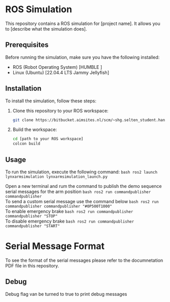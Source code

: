 # ROS Simulation

This repository contains a ROS simulation for [project name]. It allows you to [describe what the simulation does].

## Prerequisites

Before running the simulation, make sure you have the following installed:

- ROS (Robot Operating System) [HUMBLE ]
- Linux (Ubuntu) [22.04.4 LTS Jammy Jellyfish]

## Installation

To install the simulation, follow these steps:

1. Clone this repository to your ROS workspace:
    ```bash
    git clone https://bitbucket.aimsites.nl/scm/~shg.selten_student.han.nl/lynxmotionarm_simulation.git
    ```

2. Build the workspace:
    ```bash
    cd [path to your ROS workspace]
    colcon build
    ```

## Usage

To run the simulation, execute the following command:
    ```bash
    ros2 launch lynxarmsimulation lynxarmsimulation_launch.py 
    ```

Open a new terminal and rum the command to publish the demo sequence serial messages for the arm position
    ```bash
    ros2 run commandpublisher commandpublisher
    ```    
To send a custom serial message use the command below
    ```bash
    ros2 run commandpublisher commandpublisher "#0P500T1000"
    ```   
To enable emergency brake
    ```bash
    ros2 run commandpublisher commandpublisher "STOP"
    ```   
To disable emergency brake
    ```bash
    ros2 run commandpublisher commandpublisher "START"
    ```  

# Serial Message Format

To see the format of the serial messages please refer to the documnetation PDF file in this repository.

## Debug
Debug flag van be turned to true to print debug messages